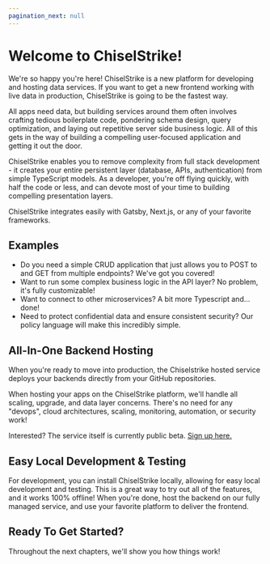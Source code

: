 ```yaml
---
pagination_next: null
---
```


# Welcome to ChiselStrike!

We're so happy you're here! ChiselStrike is a new platform for developing and hosting data services. If you 
want to get a new frontend working with live data in production, ChiselStrike is going to be the fastest way.

All apps need data, but building services around them often involves crafting tedious boilerplate
code, pondering schema design, query optimization, and laying out repetitive server side business logic. 
All of this gets in the way of building a compelling user-focused application and getting it out the door. 

ChiselStrike enables you to remove complexity from full stack development - it creates your entire persistent layer 
(database, APIs, authentication) from simple TypeScript models. As a developer, you're off flying quickly, 
with half the code or less, and can devote most of your time to building compelling presentation layers.

ChiselStrike integrates easily with Gatsby, Next.js, or any of your favorite frameworks.

<!-- # FIXME: visuals would be nice here to break up the text -->

## Examples

* Do you need a simple CRUD application that just allows you to POST to and GET from multiple endpoints? We've got you covered!
* Want to run some complex business logic in the API layer? No problem, it's fully customizable!
* Want to connect to other microservices? A bit more Typescript and... done!
* Need to protect confidential data and ensure consistent security? Our policy language will make this incredibly simple.

## All-In-One Backend Hosting

When you're ready to move into production, the Chiselstrike hosted service deploys your backends directly from your GitHub repositories.

When hosting your apps on the ChiselStrike platform, we'll handle all scaling, upgrade, and data layer concerns.  There's no need for any "devops", 
cloud architectures, scaling, monitoring, automation, or security work!

Interested? The service itself is currently public beta. [Sign up here.](https://chiselstrike.com)

## Easy Local Development & Testing

For development, you can install ChiselStrike locally, allowing for easy local development and testing. This is a great way
to try out all of the features, and it works 100% offline!  When  you're done, host the backend on our fully managed service, and
use your favorite platform to deliver the frontend.

## Ready To Get Started?

Throughout the next chapters, we'll show you how things work!
